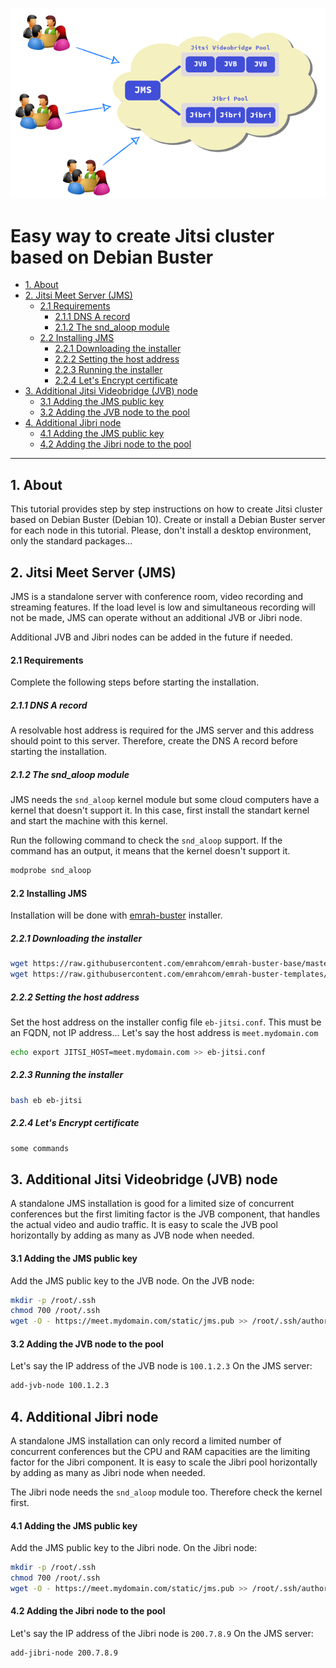 ![Jitsi Cluster](images/jitsi_cluster.png)

Easy way to create Jitsi cluster based on Debian Buster
=======================================================
- [1. About](#1-about)
- [2. Jitsi Meet Server (JMS)](#2-jitsi-meet-server-jms)
  - [2.1 Requirements](#21-requirements)
    - [2.1.1 DNS A record](#211-dns-a-record)
    - [2.1.2 The snd_aloop module](#212-the-snd_aloop-module)
  - [2.2 Installing JMS](#22-installing-jms)
    - [2.2.1 Downloading the installer](#221-downloading-the-installer)
    - [2.2.2 Setting the host address](#222-setting-the-host-address)
    - [2.2.3 Running the installer](#223-running-the-installer)
    - [2.2.4 Let's Encrypt certificate](#224-lets-encrypt-certificate)
- [3. Additional Jitsi Videobridge (JVB) node](#3-additional-jitsi-videobridge-jvb-node)
  - [3.1 Adding the JMS public key](#31-adding-the-jms-public-key)
  - [3.2 Adding the JVB node to the pool](#32-adding-the-jvb-node-to-the-pool)
- [4. Additional Jibri node](#4-additional-jibri-node)
  - [4.1 Adding the JMS public key](#41-adding-the-jms-public-key)
  - [4.2 Adding the Jibri node to the pool](#42-adding-the-jibri-node-to-the-pool)

---

## 1. About
This tutorial provides step by step instructions on how to create Jitsi cluster
based on Debian Buster (Debian 10). Create or install a Debian Buster server
for each node in this tutorial. Please, don't install a desktop environment,
only the standard packages...

## 2. Jitsi Meet Server (JMS)
JMS is a standalone server with conference room, video recording and streaming
features. If the load level is low and simultaneous recording will not be made,
JMS can operate without an additional JVB or Jibri node.

Additional JVB and Jibri nodes can be added in the future if needed.

#### 2.1 Requirements
Complete the following steps before starting the installation.

##### 2.1.1 DNS A record
A resolvable host address is required for the JMS server and this address
should point to this server. Therefore, create the DNS A record before starting
the installation.

##### 2.1.2 The snd_aloop module
JMS needs the `snd_aloop` kernel module but some cloud computers have a kernel
that doesn't support it. In this case, first install the standart kernel and
start the machine with this kernel.

Run the following command to check the `snd_aloop` support. If the command has
an output, it means that the kernel doesn't support it.

```bash
modprobe snd_aloop
```

#### 2.2 Installing JMS
Installation will be done with
[emrah-buster](https://github.com/emrahcom/emrah-buster-templates) installer.

##### 2.2.1 Downloading the installer

```bash
wget https://raw.githubusercontent.com/emrahcom/emrah-buster-base/master/installer/eb
wget https://raw.githubusercontent.com/emrahcom/emrah-buster-templates/master/installer/eb-jitsi.conf
```

##### 2.2.2 Setting the host address
Set the host address on the installer config file `eb-jitsi.conf`. This must be
an FQDN, not IP address... Let's say the host address is `meet.mydomain.com`

```bash
echo export JITSI_HOST=meet.mydomain.com >> eb-jitsi.conf
```

##### 2.2.3 Running the installer

```bash
bash eb eb-jitsi
```

##### 2.2.4 Let's Encrypt certificate

```bash
some commands
```

## 3. Additional Jitsi Videobridge (JVB) node
A standalone JMS installation is good for a limited size of concurrent
conferences but the first limiting factor is the JVB component, that handles
the actual video and audio traffic. It is easy to scale the JVB pool
horizontally by adding as many as JVB node when needed.

#### 3.1 Adding the JMS public key
Add the JMS public key to the JVB node. On the JVB node:

```bash
mkdir -p /root/.ssh
chmod 700 /root/.ssh
wget -O - https://meet.mydomain.com/static/jms.pub >> /root/.ssh/authorized_keys
```

#### 3.2 Adding the JVB node to the pool
Let's say the IP address of the JVB node is `100.1.2.3`
On the JMS server:

```bash
add-jvb-node 100.1.2.3
```

## 4. Additional Jibri node
A standalone JMS installation can only record a limited number of concurrent
conferences but the CPU and RAM capacities are the limiting factor for the
Jibri component. It is easy to scale the Jibri pool horizontally by adding
as many as Jibri node when needed.

The Jibri node needs the `snd_aloop` module too. Therefore check the kernel
first.

#### 4.1 Adding the JMS public key
Add the JMS public key to the Jibri node. On the Jibri node:

```bash
mkdir -p /root/.ssh
chmod 700 /root/.ssh
wget -O - https://meet.mydomain.com/static/jms.pub >> /root/.ssh/authorized_keys
```

#### 4.2 Adding the Jibri node to the pool
Let's say the IP address of the Jibri node is `200.7.8.9`
On the JMS server:

```bash
add-jibri-node 200.7.8.9
```

